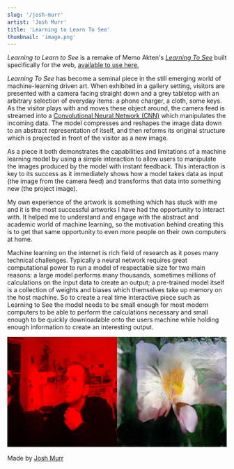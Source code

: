 ```yaml
---
slug: '/josh-murr'
artist: 'Josh Murr'
title: 'Learning to Learn To See'
thumbnail: 'image.png'
---
```


_Learning to Learn to See_ is a remake of Memo Akten's [_Learning To See_][lts] built specifically for the web, [available to use here.][app]

_Learning To See_ has become a seminal piece in the still emerging world of machine-learning driven art. When exhibited in a gallery setting, visitors are presented with a camera facing straight down and a grey tabletop with an arbitrary selection of everyday items: a phone charger, a cloth, some keys. As the visitor plays with and moves these object around, the camera feed is streamed into a [Convolutional Neural Network (CNN)][cnn] which manipulates the incoming data. The model compresses and reshapes the image data down to an abstract representation of itself, and then reforms its original structure which is projected in front of the visitor as a new image.

As a piece it both demonstrates the capabilities and limitations of a machine learning model by using a simple interaction to allow users to manipulate the images produced by the model with instant feedback. This interaction is key to its success as it immediately shows how a model takes data as input (the image from the camera feed) and transforms that data into something new (the project image).

My own experience of the artwork is something which has stuck with me and it is the most successful artworks I have had the opportunity to interact with. It helped me to understand and engage with the abstract and academic world of machine learning, so the motivation behind creating this is to get that same opportunity to even more people on their own computers at home.

Machine learning on the internet is rich field of research as it poses many technical challenges. Typically a neural network requires great computational power to run a model of respectable size for two main reasons: a large model performs many thousands, sometimes millions of calculations on the input data to create an output; a pre-trained model itself is a collection of weights and biases which themselves take up memory on the host machine. So to create a real time interactive piece such as Learning to See the model needs to be small enough for most modern computers to be able to perform the calculations necessary and small enough to be quickly downloadable onto the users machine while holding enough information to create an interesting output.

![](thumb.png)

Made by [Josh Murr][jm]

[lts]: http://www.memo.tv/works/learning-to-see/
[lts_paper]: https://arxiv.org/abs/2003.00902
[app]: https://learning-to-learn-to-see.netlify.app/
[cnn]: https://cs231n.github.io/convolutional-networks/
[jm]: https//www.joshmurr.co.uk/
